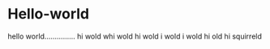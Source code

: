 # Hello-world
hello world...............
hi wold
whi wold
hi wold
i wold
i wold
hi old
hi squirreld

